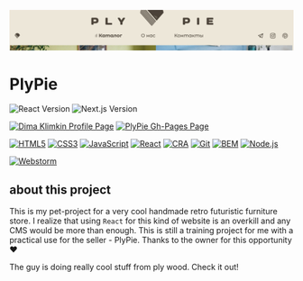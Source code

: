 [![cover](src/images/readme/cover.jpg)](https://kobewinona.github.io/react-mesto-auth)

# PlyPie
![React Version](https://img.shields.io/npm/v/react/latest?label=React&logo=react)
![Next.js Version](https://img.shields.io/npm/v/next/latest?label=Next.js&logo=next.js)

[![Dima Klimkin Profile Page](https://img.shields.io/badge/Dima_Klimkin-f9f9f9?style=for-the-badge&logoColor=000&logo=github)](https://github.com/kobewinona)
[![PlyPie Gh-Pages Page](https://img.shields.io/badge/GitHub_Pages-PlyPie-f9f9f9?style=for-the-badge&logo=githubpages)](placeholder)

[![HTML5](https://img.shields.io/badge/HTML5-f9f9f9?style=for-the-badge&logo=HTML5)](https://dev.w3.org/html5/spec-LC/)
[![CSS3](https://img.shields.io/badge/CSS3-f9f9f9?logoColor=264BDC&style=for-the-badge&logo=CSS3)](https://www.w3.org/TR/CSS/#css)
[![JavaScript](https://img.shields.io/badge/JavaScript-f9f9f9?style=for-the-badge&logo=JavaScript)](https://www.javascript.com)
[![React](https://img.shields.io/badge/React-f9f9f9?style=for-the-badge&logo=React)](https://react.dev)
[![CRA](https://img.shields.io/badge/CRA-f9f9f9?style=for-the-badge&logo=createreactapp)](https://create-react-app.dev)
[![Git](https://img.shields.io/badge/Git-f9f9f9?style=for-the-badge&logo=git)](https://git-scm.com) [![BEM](https://img.shields.io/badge/BEM-f9f9f9?logoColor=black&style=for-the-badge&logo=bem)](https://en.bem.info/methodology/)
[![Node.js](https://img.shields.io/badge/Node.js-f9f9f9?style=for-the-badge&logo=Node.js)](https://nodejs.org/en)

[![Webstorm](https://img.shields.io/badge/Webstorm-f9f9f9?style=for-the-badge&logoColor=0066b8&logo=webstorm)](https://www.googleadservices.com/pagead/aclk?sa=L&ai=DChcSEwiojunJrob_AhVBkmYCHUo9CkEYABAAGgJzbQ&ae=2&ohost=www.google.com&cid=CAESbeD2s_3F28tibUacQadmzB0nEItOP3IL0oRLAm8j0strsLviP55uS6YTuBUFZQG24kmk3q8Xv2nuYCUJ8LbmJZMmihBZSh3znKnfbQqjzSE39ZO6EuHtsdu2uToYj-Wqk3zF5I7Z8d7JAC9U89k&sig=AOD64_2Kp70jUNhk8FFzOAXsp6uOTrLJZQ&q&adurl&ved=2ahUKEwjKs-PJrob_AhVRSGwGHayEAzAQ0Qx6BAgJEAE&nis=2&dct=1)

[//]: # (## contents)

[//]: # ()
[//]: # (- [registration and authorization]&#40;#registration-and-authorization&#41;)

[//]: # (- [about this project]&#40;#about-this-project&#41;)

[//]: # (- [what I learned doing this project]&#40;#what-I-learned-doing-this-project&#41;)

[//]: # (    - [localStorage and sessionStorage]&#40;#localStorage-and-sessionStorage&#41;)

[//]: # (    - [authentication and authorization]&#40;#authentication-and-authorization&#41;)

[//]: # (    - [HOC and wrapping in other components]&#40;#HOC-and-wrapping-in-other-components&#41;)

## about this project

This is my pet-project for a very cool handmade retro futuristic furniture store. I realize that using `React` for this kind of website is an overkill and any CMS would be more than enough. This is still a training project for me with a practical use for the seller - PlyPie. Thanks to the owner for this opportunity ❤

The guy is doing really cool stuff from ply wood. Check it out!